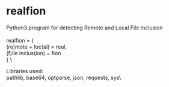 # realfion
Python3 program for detecting Remote and Local File Inclusion\
\
realfion = {\
    (re)mote + loc(al) = real,\
    (f)ile inclus(ion) = fion\
} \

Libraries used:\
pathlib, base64, optparse, json, requests, sys\
